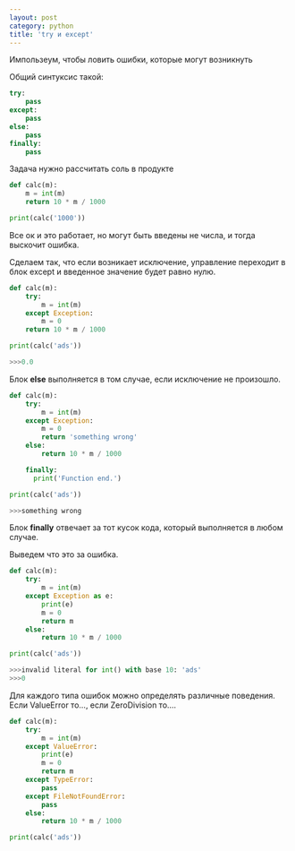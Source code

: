 ```yaml
---
layout: post
category: python
title: 'try и except'
---
```


Импользеум, чтобы ловить ошибки, которые могут возникнуть

Общий синтуксис такой:

```python
try:
    pass
except:
    pass
else:
    pass
finally:
    pass
```

Задача нужно рассчитать соль в продукте

```python
def calc(m):
    m = int(m)
    return 10 * m / 1000

print(calc('1000'))
```

Все ок и это работает, но могут быть введены не числа, и тогда выскочит ошибка.

Сделаем так, что если возникает исключение, управление переходит в блок except и введенное значение будет равно нулю.

```python
def calc(m):
    try:
        m = int(m)
    except Exception:
        m = 0
    return 10 * m / 1000

print(calc('ads'))

>>>0.0
```

Блок **else** выполняется в том случае, если исключение не произошло.

```python
def calc(m):
    try:
        m = int(m)
    except Exception:
        m = 0
        return 'something wrong'
    else:
        return 10 * m / 1000

    finally:
      print('Function end.')

print(calc('ads'))

>>>something wrong
```

Блок **finally** отвечает за тот кусок кода, который выполняется в любом случае.

Выведем что это за ошибка.

```python
def calc(m):
    try:
        m = int(m)
    except Exception as e:
        print(e)
        m = 0
        return m
    else:
        return 10 * m / 1000

print(calc('ads'))

>>>invalid literal for int() with base 10: 'ads'
>>>0
```

Для каждого типа ошибок можно определять различные поведения. Если ValueError то..., если ZeroDivision то....

```python
def calc(m):
    try:
        m = int(m)
    except ValueError:
        print(e)
        m = 0
        return m
    except TypeError:
        pass
    except FileNotFoundError:
        pass
    else:
        return 10 * m / 1000

print(calc('ads'))
```
